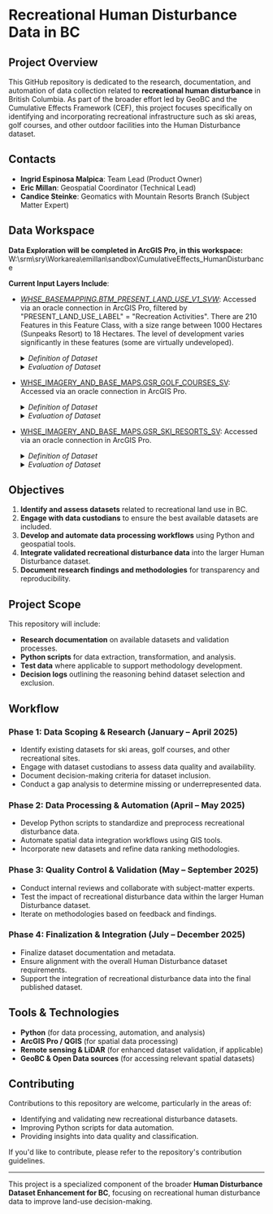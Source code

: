 # Recreational Human Disturbance Data in BC

## Project Overview
This GitHub repository is dedicated to the research, documentation, and automation of data collection related to **recreational human disturbance** in British Columbia. As part of the broader effort led by GeoBC and the Cumulative Effects Framework (CEF), this project focuses specifically on identifying and incorporating recreational infrastructure such as ski areas, golf courses, and other outdoor facilities into the Human Disturbance dataset.

## Contacts
- **Ingrid Espinosa Malpica**: Team Lead (Product Owner)
- **Eric Millan**: Geospatial Coordinator (Technical Lead)
- **Candice Steinke**: Geomatics with Mountain Resorts Branch (Subject Matter Expert)

## Data Workspace
**Data Exploration will be completed in ArcGIS Pro, in this workspace:**
W:\srm\sry\Workarea\emillan\sandbox\CumulativeEffects_HumanDisturbance

**Current Input Layers Include**:
- [*WHSE_BASEMAPPING.BTM_PRESENT_LAND_USE_V1_SVW*](https://catalogue.data.gov.bc.ca/dataset/baseline-thematic-mapping-present-land-use-version-1-spatial-layer/resource/ed4900de-db01-4aa2-b720-c8e3210b8235): Accessed via an oracle connection in ArcGIS Pro, filtered by "PRESENT_LAND_USE_LABEL" = "Recreation Activities". There are 210 Features in this Feature Class, with a size range between 1000 Hectares (Sunpeaks Resort) to 18 Hectares. The level of development varies significantly in these features (some are virtually undeveloped).
  <details>
  <summary><em>Definition of Dataset</em></summary>
  Land used for private or public outdoor recreational purposes. Ski resorts and golf courses are included. This class does not include recreational areas within built-up portions of cities, towns and villages, which are mapped as urban areas. This class includes waterfront cottage areas if they are at least 200 metres wide.
  </details>
  <details>
  <summary><em>Evaluation of Dataset</em></summary>
  There are significant issues with this dataset which, at times, underrepresenting the land used for recreational purposes. For example, the largest feature in this dataset is the Sun Peaks Resort Skihill and nearly half of the current skihill (red) is not represented in the dataset (pink)
  <br>

  <img src="images/sunpeaks.png" alt="Recreation Land Use" width="400">
  </details>

- [WHSE_IMAGERY_AND_BASE_MAPS.GSR_GOLF_COURSES_SV](https://catalogue.data.gov.bc.ca/dataset/golf-courses/resource/e70e32f0-2ab6-4b60-9932-b584bbb921fd): Accessed via an oracle connection in ArcGIS Pro.
  <details>
  <summary><em>Definition of Dataset</em></summary>
  The location of golf courses is tracked in the sites database at GeoBC. This database identifies the physical location of the building or the access point to the property (for emergency response). This dataset is updated at the beginning of each month.
  </details>
  <details>
  <summary><em>Evaluation of Dataset</em></summary>
  This dataset contains 295 point locations representing golfcourses throughout the process. It appears to identify many more golf courses than contained in the Baseline Thematic Mapping layer, although this could be due to the colocation of Golf Courses in urban areas (BTM explicitely states that recreational uses near urban areas are not captured under the recreation classification). This dataset may proove useful in starting off an image classifciation process (to identify the footprints of more golf courses). The image below captures the general trend of some colocation between the BTM Layer (Pink) and the Point Data contained in this dataset, and the phenomenon that there are many more golf courses identified in this layer than in BTM.
  <br>

  <img src="images/golfcourses.png" alt="Golf Courses" width="400">
  </details>

- [WHSE_IMAGERY_AND_BASE_MAPS.GSR_SKI_RESORTS_SV](https://catalogue.data.gov.bc.ca/dataset/ski-resorts): Accessed via an oracle connection in ArcGIS Pro.
  <details>
  <summary><em>Definition of Dataset</em></summary>
  GSR_SKI_RESORTS_SV is a spatially enabled layer comprising Ski Resorts. Ski Resorts is a point dataset identifying the location of ski resorts in British Columbia.
  </details>
  <details>
  <summary><em>Evaluation of Dataset</em></summary>
  This dataset contains 40 point locations representing ski resorts throughout the province. There is a wide variety of types of Ski Resorts represented in this dataset, and it is almost certanily not complete. There are several features not represented in the BTM layer, including small lodges such as Island Lake (left) near Fernie, or the medium sized resorts such as Summit Lake Ski and Snowboard Area (right). There are likely many more missing Heli Ski Operators, smaller scale resorts or ski-related impacts on the landscape (eg, CMH, Spearhead Huts, etc)
  <br>

  <img src="images/ski_resorts.png" alt="Ski Resorts" width="400">
  </details>



## Objectives
1. **Identify and assess datasets** related to recreational land use in BC.
2. **Engage with data custodians** to ensure the best available datasets are included.
3. **Develop and automate data processing workflows** using Python and geospatial tools.
4. **Integrate validated recreational disturbance data** into the larger Human Disturbance dataset.
5. **Document research findings and methodologies** for transparency and reproducibility.

## Project Scope
This repository will include:
- **Research documentation** on available datasets and validation processes.
- **Python scripts** for data extraction, transformation, and analysis.
- **Test data** where applicable to support methodology development.
- **Decision logs** outlining the reasoning behind dataset selection and exclusion.

## Workflow
### **Phase 1: Data Scoping & Research (January – April 2025)**
- Identify existing datasets for ski areas, golf courses, and other recreational sites.
- Engage with dataset custodians to assess data quality and availability.
- Document decision-making criteria for dataset inclusion.
- Conduct a gap analysis to determine missing or underrepresented data.

### **Phase 2: Data Processing & Automation (April – May 2025)**
- Develop Python scripts to standardize and preprocess recreational disturbance data.
- Automate spatial data integration workflows using GIS tools.
- Incorporate new datasets and refine data ranking methodologies.

### **Phase 3: Quality Control & Validation (May – September 2025)**
- Conduct internal reviews and collaborate with subject-matter experts.
- Test the impact of recreational disturbance data within the larger Human Disturbance dataset.
- Iterate on methodologies based on feedback and findings.

### **Phase 4: Finalization & Integration (July – December 2025)**
- Finalize dataset documentation and metadata.
- Ensure alignment with the overall Human Disturbance dataset requirements.
- Support the integration of recreational disturbance data into the final published dataset.

## Tools & Technologies
- **Python** (for data processing, automation, and analysis)
- **ArcGIS Pro / QGIS** (for spatial data processing)
- **Remote sensing & LiDAR** (for enhanced dataset validation, if applicable)
- **GeoBC & Open Data sources** (for accessing relevant spatial datasets)

## Contributing
Contributions to this repository are welcome, particularly in the areas of:
- Identifying and validating new recreational disturbance datasets.
- Improving Python scripts for data automation.
- Providing insights into data quality and classification.

If you'd like to contribute, please refer to the repository's contribution guidelines.

---
This project is a specialized component of the broader **Human Disturbance Dataset Enhancement for BC**, focusing on recreational human disturbance data to improve land-use decision-making.
